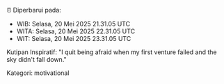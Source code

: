 ⏰ Diperbarui pada:
- WIB: Selasa, 20 Mei 2025 21.31.05 UTC
- WITA: Selasa, 20 Mei 2025 22.31.05 UTC
- WIT: Selasa, 20 Mei 2025 23.31.05 UTC

Kutipan Inspiratif:
"I quit being afraid when my first venture failed and the sky didn't fall down."


Kategori: motivational

